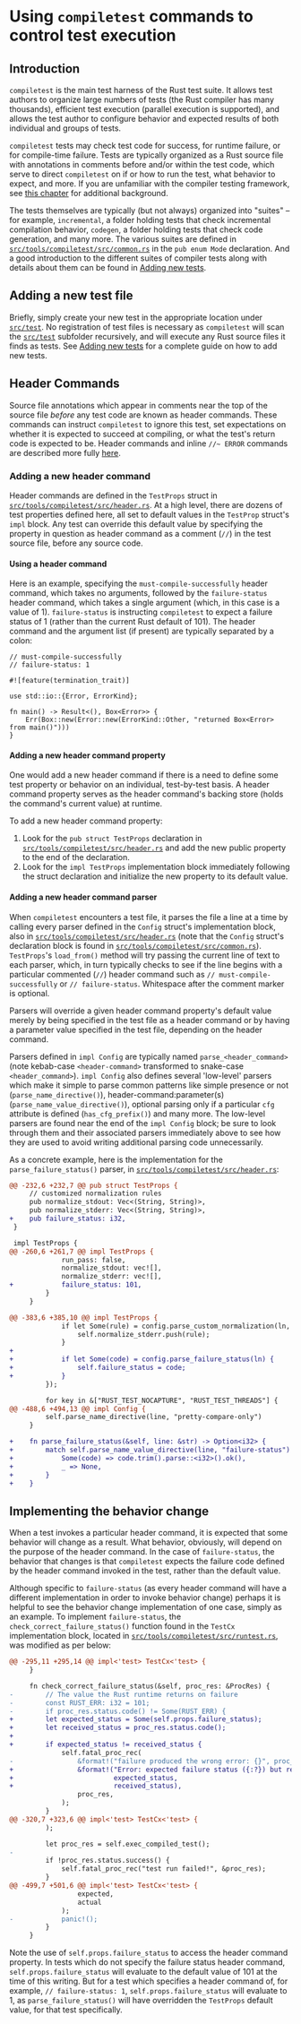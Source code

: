 # Using `compiletest` commands to control test execution

## Introduction

`compiletest` is the main test harness of the Rust test suite. It allows
test authors to organize large numbers of tests (the Rust compiler has many
thousands), efficient test execution (parallel execution is supported), and
allows the test author to configure behavior and expected results of both
individual and groups of tests.

`compiletest` tests may check test code for success, for runtime failure, or for
compile-time failure. Tests are typically organized as a Rust source file with
annotations in comments before and/or within the test code, which serve to
direct `compiletest` on if or how to run the test, what behavior to expect,
and more. If you are unfamiliar with the compiler testing framework,
see [this chapter](./tests/intro.md) for additional background.

The tests themselves are typically (but not always) organized into
"suites" – for example, `incremental`, a folder holding tests that check
incremental compilation behavior, `codegen`,
a folder holding tests that check code generation, and many more. The various
suites are defined in [`src/tools/compiletest/src/common.rs`] in the
`pub enum Mode` declaration. And a good introduction to the different
suites of compiler tests along with details about them can be found in
[Adding new tests](./tests/adding.md).

## Adding a new test file

Briefly, simply create your new test in the appropriate location under
[`src/test`]. No registration of test files is necessary as `compiletest`
will scan the [`src/test`] subfolder recursively, and will execute any
Rust source files it finds as tests.
See [Adding new tests](./tests/adding.md) for a complete guide on how to add
new tests.

## Header Commands

Source file annotations which appear in comments near the top of the source
file *before* any test code are known as header commands. These commands can
instruct `compiletest` to ignore this test, set expectations on whether it is
expected to succeed at compiling, or what the test's return code is expected to
be. Header commands and inline `//~ ERROR` commands are described more fully
[here](./tests/adding.md#header-commands-configuring-rustc).

### Adding a new header command

Header commands are defined in the `TestProps` struct in
[`src/tools/compiletest/src/header.rs`]. At a high level, there are
dozens of test properties defined here, all set to default values in the
`TestProp` struct's `impl` block. Any test can override this default value by
specifying the property in question as header command as a comment (`//`) in
the test source file, before any source code.

#### Using a header command

Here is an example, specifying the `must-compile-successfully` header command,
which takes no arguments, followed by the `failure-status` header command,
which takes a single argument (which, in this case is a value of 1).
`failure-status` is instructing `compiletest` to expect a failure status of 1
(rather than the current Rust default of 101). The header command and
the argument list (if present) are typically separated by a colon:

```rust,ignore
// must-compile-successfully
// failure-status: 1

#![feature(termination_trait)]

use std::io::{Error, ErrorKind};

fn main() -> Result<(), Box<Error>> {
    Err(Box::new(Error::new(ErrorKind::Other, "returned Box<Error> from main()")))
}
```

#### Adding a new header command property

One would add a new header command if there is a need to define some test
property or behavior on an individual, test-by-test basis. A header command
property serves as the header command's backing store (holds the command's
current value) at runtime.

To add a new header command property:

  1. Look for the `pub struct TestProps` declaration in
     [`src/tools/compiletest/src/header.rs`] and add the new public property to
     the end of the declaration.
  2. Look for the `impl TestProps` implementation block immediately following
     the struct declaration and initialize the new property to its default
     value.

#### Adding a new header command parser

When `compiletest` encounters a test file, it parses the file a line at a time
by calling every parser defined in the `Config` struct's implementation block,
also in [`src/tools/compiletest/src/header.rs`][] (note that the `Config`
struct's declaration block is found in [`src/tools/compiletest/src/common.rs`]).
`TestProps`'s `load_from()` method will try passing the current line of text to
each parser, which, in turn typically checks to see if the line begins with a
particular commented (`//`) header command such as `// must-compile-successfully`
or `// failure-status`. Whitespace after the comment marker is optional.

Parsers will override a given header command property's default value merely by
being specified in the test file as a header command or by having a parameter
value specified in the test file, depending on the header command.

Parsers defined in `impl Config` are typically named `parse_<header_command>`
(note kebab-case `<header-command>` transformed to snake-case
`<header_command>`). `impl Config` also defines several 'low-level' parsers
which make it simple to parse common patterns like simple presence or not
(`parse_name_directive()`), header-command:parameter(s)
(`parse_name_value_directive()`), optional parsing only if a particular `cfg`
attribute is defined (`has_cfg_prefix()`) and many more. The low-level parsers
are found near the end of the `impl Config` block; be sure to look through them
and their associated parsers immediately above to see how they are used to
avoid writing additional parsing code unnecessarily.

As a concrete example, here is the implementation for the
`parse_failure_status()` parser, in [`src/tools/compiletest/src/header.rs`]:

```diff
@@ -232,6 +232,7 @@ pub struct TestProps {
     // customized normalization rules
     pub normalize_stdout: Vec<(String, String)>,
     pub normalize_stderr: Vec<(String, String)>,
+    pub failure_status: i32,
 }

 impl TestProps {
@@ -260,6 +261,7 @@ impl TestProps {
             run_pass: false,
             normalize_stdout: vec![],
             normalize_stderr: vec![],
+            failure_status: 101,
         }
     }

@@ -383,6 +385,10 @@ impl TestProps {
             if let Some(rule) = config.parse_custom_normalization(ln, "normalize-stderr") {
                 self.normalize_stderr.push(rule);
             }
+
+            if let Some(code) = config.parse_failure_status(ln) {
+                self.failure_status = code;
+            }
         });

         for key in &["RUST_TEST_NOCAPTURE", "RUST_TEST_THREADS"] {
@@ -488,6 +494,13 @@ impl Config {
         self.parse_name_directive(line, "pretty-compare-only")
     }

+    fn parse_failure_status(&self, line: &str) -> Option<i32> {
+        match self.parse_name_value_directive(line, "failure-status") {
+            Some(code) => code.trim().parse::<i32>().ok(),
+            _ => None,
+        }
+    }
```

## Implementing the behavior change

When a test invokes a particular header command, it is expected that some
behavior will change as a result. What behavior, obviously, will depend on the
purpose of the header command. In the case of `failure-status`, the behavior
that changes is that `compiletest` expects the failure code defined by the
header command invoked in the test, rather than the default value.

Although specific to `failure-status` (as every header command will have a
different implementation in order to invoke behavior change) perhaps it is
helpful to see the behavior change implementation of one case, simply as an
example. To implement `failure-status`, the `check_correct_failure_status()`
function found in the `TestCx` implementation block, located in
[`src/tools/compiletest/src/runtest.rs`], was modified as per below:

```diff
@@ -295,11 +295,14 @@ impl<'test> TestCx<'test> {
     }

     fn check_correct_failure_status(&self, proc_res: &ProcRes) {
-        // The value the Rust runtime returns on failure
-        const RUST_ERR: i32 = 101;
-        if proc_res.status.code() != Some(RUST_ERR) {
+        let expected_status = Some(self.props.failure_status);
+        let received_status = proc_res.status.code();
+
+        if expected_status != received_status {
             self.fatal_proc_rec(
-                &format!("failure produced the wrong error: {}", proc_res.status),
+                &format!("Error: expected failure status ({:?}) but received status {:?}.",
+                         expected_status,
+                         received_status),
                 proc_res,
             );
         }
@@ -320,7 +323,6 @@ impl<'test> TestCx<'test> {
         );

         let proc_res = self.exec_compiled_test();
-
         if !proc_res.status.success() {
             self.fatal_proc_rec("test run failed!", &proc_res);
         }
@@ -499,7 +501,6 @@ impl<'test> TestCx<'test> {
                 expected,
                 actual
             );
-            panic!();
         }
     }
```
Note the use of `self.props.failure_status` to access the header command
property. In tests which do not specify the failure status header command,
`self.props.failure_status` will evaluate to the default value of 101 at the
time of this writing. But for a test which specifies a header command of, for
example, `// failure-status: 1`, `self.props.failure_status` will evaluate to
1, as `parse_failure_status()` will have overridden the `TestProps` default
value, for that test specifically.

[`src/test`]: https://github.com/rust-lang/rust/tree/master/src/test
[`src/tools/compiletest/src/header.rs`]: https://github.com/rust-lang/rust/tree/master/src/tools/compiletest/src/header.rs
[`src/tools/compiletest/src/common.rs`]: https://github.com/rust-lang/rust/tree/master/src/tools/compiletest/src/common.rs
[`src/tools/compiletest/src/runtest.rs`]: https://github.com/rust-lang/rust/tree/master/src/tools/compiletest/src/runtest.rs
